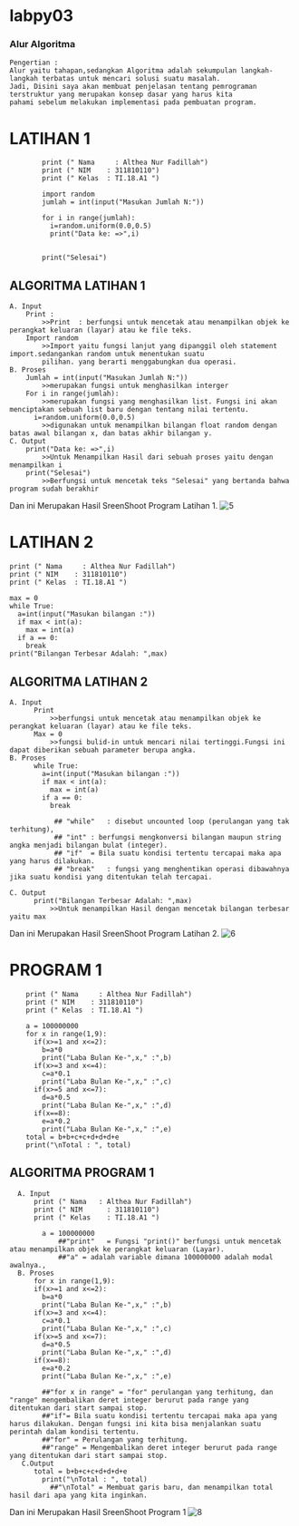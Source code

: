 # labpy03
### Alur Algoritma 
    Pengertian :
    Alur yaitu tahapan,sedangkan Algoritma adalah sekumpulan langkah-langkah terbatas untuk mencari solusi suatu masalah.
    Jadi, Disini saya akan membuat penjelasan tentang pemrograman terstruktur yang merupakan konsep dasar yang harus kita 
    pahami sebelum melakukan implementasi pada pembuatan program.

# LATIHAN 1 
            print (" Nama	  : Althea Nur Fadillah")
            print (" NIM  	: 311810110")
            print (" Kelas	: TI.18.A1 ")

            import random
            jumlah = int(input("Masukan Jumlah N:"))

            for i in range(jumlah):
              i=random.uniform(0.0,0.5)
              print("Data ke: =>",i)


            print("Selesai")
            

  ## ALGORITMA LATIHAN 1
    A. Input 
        Print :
            >>Print  : berfungsi untuk mencetak atau menampilkan objek ke perangkat keluaran (layar) atau ke file teks.
        Import random
            >>Import yaitu fungsi lanjut yang dipanggil oleh statement import.sedangankan random untuk menentukan suatu
            pilihan. yang berarti menggabungkan dua operasi.
    B. Proses 
        Jumlah = int(input("Masukan Jumlah N:"))
            >>merupakan fungsi untuk menghasilkan interger
        For i in range(jumlah):
            >>merupakan fungsi yang menghasilkan list. Fungsi ini akan menciptakan sebuah list baru dengan tentang nilai tertentu.
          i=random.uniform(0.0,0.5)
            >>digunakan untuk menampilkan bilangan float random dengan batas awal bilangan x, dan batas akhir bilangan y.
    C. Output
        print("Data ke: =>",i)
            >>Untuk Menampilkan Hasil dari sebuah proses yaitu dengan menampilkan i
        print("Selesai")
            >>Berfungsi untuk mencetak teks "Selesai" yang bertanda bahwa program sudah berakhir
     
   Dan ini Merupakan Hasil SreenShoot Program Latihan 1.
   ![5](https://user-images.githubusercontent.com/44330055/52686232-5b434c80-2f7f-11e9-962f-6859bd9a2e6a.png)


 # LATIHAN 2
  
    print (" Nama	  : Althea Nur Fadillah")
    print (" NIM  	: 311810110")
    print (" Kelas	: TI.18.A1 ")

    max = 0
    while True:
      a=int(input("Masukan bilangan :"))
      if max < int(a):
        max = int(a)
      if a == 0:
        break
    print("Bilangan Terbesar Adalah: ",max)
    
 ## ALGORITMA LATIHAN 2
    A. Input 
          Print
              >>berfungsi untuk mencetak atau menampilkan objek ke perangkat keluaran (layar) atau ke file teks.
          Max = 0
              >>fungsi bulid-in untuk mencari nilai tertinggi.Fungsi ini dapat diberikan sebuah parameter berupa angka.
    B. Proses
          while True:
            a=int(input("Masukan bilangan :"))
            if max < int(a):
              max = int(a)
            if a == 0:
              break
               
               ## "while"	: disebut uncounted loop (perulangan yang tak terhitung),
               ## "int"	: berfungsi mengkonversi bilangan maupun string angka menjadi bilangan bulat (integer).
               ## "if"	= Bila suatu kondisi tertentu tercapai maka apa yang harus dilakukan.
               ## "break"	: fungsi yang menghentikan operasi dibawahnya jika suatu kondisi yang ditentukan telah tercapai.
  
    C. Output
          print("Bilangan Terbesar Adalah: ",max)
              >>Untuk menampilkan Hasil dengan mencetak bilangan terbesar yaitu max
             
 
   Dan ini Merupakan Hasil SreenShoot Program Latihan 2.
   ![6](https://user-images.githubusercontent.com/44330055/52686276-87f76400-2f7f-11e9-8ebc-4702bb6ae510.png)
   
  # PROGRAM 1
        print (" Nama	  : Althea Nur Fadillah")
        print (" NIM  	: 311810110")
        print (" Kelas	: TI.18.A1 ")

        a = 100000000
        for x in range(1,9):
          if(x>=1 and x<=2):
            b=a*0
            print("Laba Bulan Ke-",x," :",b)
          if(x>=3 and x<=4):
            c=a*0.1
            print("Laba Bulan Ke-",x," :",c)
          if(x>=5 and x<=7):
            d=a*0.5
            print("Laba Bulan Ke-",x," :",d)
          if(x==8):
            e=a*0.2
            print("Laba Bulan Ke-",x," :",e)
        total = b+b+c+c+d+d+d+e
        print("\nTotal : ", total)

  ## ALGORITMA PROGRAM 1 
      A. Input 
          print (" Nama	  : Althea Nur Fadillah")
          print (" NIM  	: 311810110")
          print (" Kelas	: TI.18.A1 ")

            a = 100000000
                ##"print"	= Fungsi "print()" berfungsi untuk mencetak atau menampilkan objek ke perangkat keluaran (Layar).
                ##"a" = adalah variable dimana 100000000 adalah modal awalnya.,
      B. Proses
          for x in range(1,9):
          if(x>=1 and x<=2):
            b=a*0
            print("Laba Bulan Ke-",x," :",b)
          if(x>=3 and x<=4):
            c=a*0.1
            print("Laba Bulan Ke-",x," :",c)
          if(x>=5 and x<=7):
            d=a*0.5
            print("Laba Bulan Ke-",x," :",d)
          if(x==8):
            e=a*0.2
            print("Laba Bulan Ke-",x," :",e)
          
            ##"for x in range" = "for" perulangan yang terhitung, dan "range" mengembalikan deret integer berurut pada range yang                       ditentukan dari start sampai stop.
            ##"if"= Bila suatu kondisi tertentu tercapai maka apa yang harus dilakukan. Dengan fungsi ini kita bisa menjalankan suatu                  perintah dalam kondisi tertentu. 
            ##"for"	= Perulangan yang terhitung.
            ##"range" = Mengembalikan deret integer berurut pada range yang ditentukan dari start sampai stop.
       C.Output
          total = b+b+c+c+d+d+d+e
            print("\nTotal : ", total)
              ##"\nTotal" = Membuat garis baru, dan menampilkan total hasil dari apa yang kita inginkan.
              
   Dan ini Merupakan Hasil SreenShoot Program 1
   ![8](https://user-images.githubusercontent.com/44330055/52686315-ae1d0400-2f7f-11e9-8e32-d4b94505a043.png)

          
